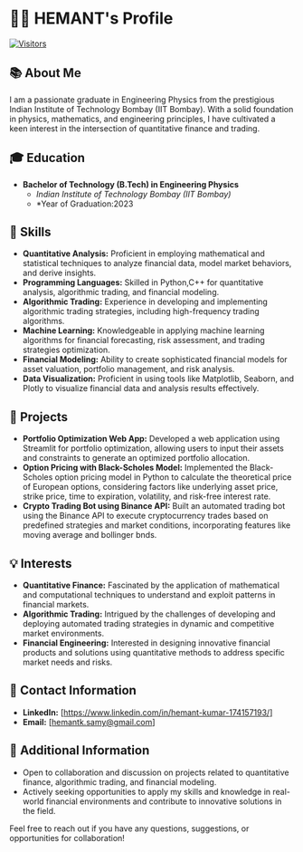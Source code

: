 # 👨‍💼 HEMANT's Profile

[![Visitors](https://visitor-badge.glitch.me/badge?page_id=heyymant.heyymant)](https://github.com/heyymant/heyymant)

## 📚 About Me
I am a passionate graduate in Engineering Physics from the prestigious Indian Institute of Technology Bombay (IIT Bombay). With a solid foundation in physics, mathematics, and engineering principles, I have cultivated a keen interest in the intersection of quantitative finance and trading.

## 🎓 Education
- **Bachelor of Technology (B.Tech) in Engineering Physics**
  - *Indian Institute of Technology Bombay (IIT Bombay)*
  - *Year of Graduation:2023

## 💼 Skills
- **Quantitative Analysis:** Proficient in employing mathematical and statistical techniques to analyze financial data, model market behaviors, and derive insights.
- **Programming Languages:** Skilled in Python,C++ for quantitative analysis, algorithmic trading, and financial modeling.
- **Algorithmic Trading:** Experience in developing and implementing algorithmic trading strategies, including high-frequency trading algorithms.
- **Machine Learning:** Knowledgeable in applying machine learning algorithms for financial forecasting, risk assessment, and trading strategies optimization.
- **Financial Modeling:** Ability to create sophisticated financial models for asset valuation, portfolio management, and risk analysis.
- **Data Visualization:** Proficient in using tools like Matplotlib, Seaborn, and Plotly to visualize financial data and analysis results effectively.

## 🚀 Projects
- **Portfolio Optimization Web App:** Developed a web application using Streamlit for portfolio optimization, allowing users to input their assets and constraints to generate an optimized portfolio allocation.
- **Option Pricing with Black-Scholes Model:** Implemented the Black-Scholes option pricing model in Python to calculate the theoretical price of European options, considering factors like underlying asset price, strike price, time to expiration, volatility, and risk-free interest rate.
- **Crypto Trading Bot using Binance API:** Built an automated trading bot using the Binance API to execute cryptocurrency trades based on predefined strategies and market conditions, incorporating features like moving average and bollinger bnds.

## 💡 Interests
- **Quantitative Finance:** Fascinated by the application of mathematical and computational techniques to understand and exploit patterns in financial markets.
- **Algorithmic Trading:** Intrigued by the challenges of developing and deploying automated trading strategies in dynamic and competitive market environments.
- **Financial Engineering:** Interested in designing innovative financial products and solutions using quantitative methods to address specific market needs and risks.

## 📧 Contact Information
- **LinkedIn:** [https://www.linkedin.com/in/hemant-kumar-174157193/]
- **Email:** [hemantk.samy@gmail.com]

## 🌟 Additional Information
- Open to collaboration and discussion on projects related to quantitative finance, algorithmic trading, and financial modeling.
- Actively seeking opportunities to apply my skills and knowledge in real-world financial environments and contribute to innovative solutions in the field.

Feel free to reach out if you have any questions, suggestions, or opportunities for collaboration!

